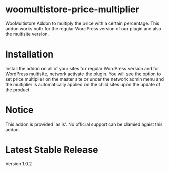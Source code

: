 # woomultistore-price-multiplier
WooMultistore Addon to multiply the price with a certain percentage. This addon works both for the regular WordPress version of our plugin and also the multisite version.


# Installation
Install the addon on all of your sites for regular WordPress version and for WordPress multisite, network activate the plugin. You will see the option to set price multiplier on the master site or under the network admin menu and the multiplier is automatically applied on the child sites upon the update of the product.

# Notice
This addon is provided 'as is'. No official support can be clamied agaist this addon.

# Latest Stable Release
Version  1.0.2